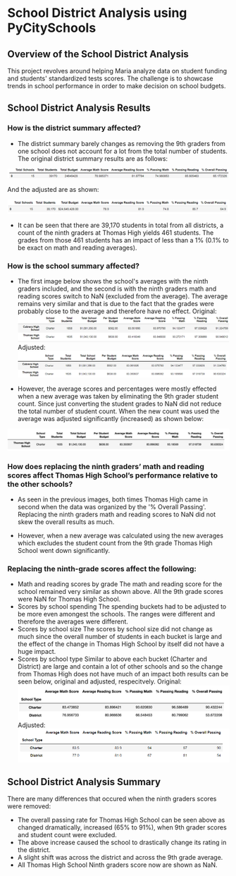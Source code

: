 # School District Analysis using PyCitySchools

## Overview of the School District Analysis
This project revolves around helping Maria analyze data on student funding and students' standardized tests scores. The challenge is to showcase trends in school performance in order to make decision on school budgets. 

## School District Analysis Results

### How is the district summary affected?
- The district summary barely changes as removing the 9th graders from one school does not account for a lot from the total number of students. The original district summary results are as follows:

![District Summary Original](https://github.com/ayaakoub/School_District_Analysis/blob/main/Resources/District_Summary_Original.PNG)

And the adjusted are as shown:

![District Summary Adjust](https://github.com/ayaakoub/School_District_Analysis/blob/main/Resources/District_Summary_Adjusted.PNG)

- It can be seen that there are 39,170 students in total from all districts, a count of the ninth graders at Thomas High yields 461 students. The grades from those 461 students has an impact of less than a 1% (0.1% to be exact on math and reading averages).

### How is the school summary affected?
- The first image below shows the school's averages with the ninth graders included, and the second is with the ninth graders math and reading scores switch to NaN (excluded from the average). The average remains very similar and that is due to the fact that the grades were probably close to the average and therefore have no effect. 
Original:
![Original Per Summary](https://github.com/ayaakoub/School_District_Analysis/blob/main/Resources/Per_Summary_Original.PNG)
Adjusted:
![Adjusted Per Summary](https://github.com/ayaakoub/School_District_Analysis/blob/main/Resources/Per_Summary_Adjusted.PNG)

- However, the average scores and percentages were mostly effected when a new average was taken by eliminating the 9th grader student count. Since just converting the student grades to NaN did not reduce the total number of student count. When the new count was used the average was adjusted significantly (increased) as shown below:

![Adjusted District Summary](https://github.com/ayaakoub/School_District_Analysis/blob/main/Resources/THS_updated_summary_dataframe.png)

### How does replacing the ninth graders’ math and reading scores affect Thomas High School’s performance relative to the other schools?

- As seen in the previous images, both times Thomas High came in second when the data was organized by the '% Overall Passing'. Replacing the ninth graders math and reading scores to NaN did not skew the overall results as much. 

- However, when a new average was calculated using the new averages which excludes the student count from the 9th grade Thomas High School went down significantly.

### Replacing the ninth-grade scores affect the following:
- Math and reading scores by grade
  The math and reading score for the school remained very similar as shown above. All the 9th grade scores were NaN for Thomas High School.
- Scores by school spending
  The spending buckets had to be adjusted to be more even amongest the schools. The ranges were different and therefore the averages were different. 
- Scores by school size
  The scores by school size did not change as much since the overall number of students in each bucket is large and the effect of the change in Thomas High School by itself did not have a huge impact.
- Scores by school type
  Similar to above each bucket (Charter and District) are large and contain a lot of other schools and so the change from Thomas High does not have much of an impact both results can be seen below, original and adjusted, respecitvely. 
Original:
![Original Type Summary](https://github.com/ayaakoub/School_District_Analysis/blob/main/Resources/Type_Summary_Original.PNG)
Adjusted:
![Adjusted Type Summary](https://github.com/ayaakoub/School_District_Analysis/blob/main/Resources/Type_Summary_Adjusted.PNG)
## School District Analysis Summary

There are many differences that occured when the ninth graders scores were removed: 

- The overall passing rate for Thomas High School can be seen above as changed dramatically, increased (65% to 91%), when 9th grader scores and student count were excluded. 
- The above increase caused the school to drastically change its rating in the district. 
- A slight shift was across the district and across the 9th grade average. 
- All Thomas High School Ninth graders score now are shown as NaN. 
